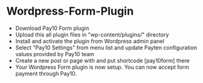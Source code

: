 # Wordpress-Form-Plugin

* Download Pay10 Form plugin 
* Upload this all plugin files in "wp-content/plugins/" directory
* Install and activate the plugin from Wordpress admin panel
* Select "Pay10 Settings" from menu list and update Payten configuration values provided by Pay10 team
* Create a new post or page with and put shortcode [pay10form] there
* Your Wordpress Form plugin is now setup. You can now accept form payment through Pay10.
